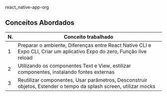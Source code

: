  react_native-app-org


<!-- [Link da aplicação](https://alanserafim-react_native-orgs.vercel.app/) -->


## Conceitos Abordados

| N. | Conceito trabalhado |
|--- |---
| 1 | Preparar o ambiente, Diferenças entre React Native CLI e Expo CLI, Criar um aplicativo Expo do zero, Função live reload
| 2 | Utilizando os componentes Text e View, estilizar componentes, instalando fontes externas
| 3 | Reutilizar componentes, Usar parâmetros, Desconstruir objetos, Estender o tempo da splash screen, utilizar mocks

